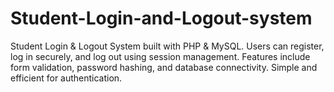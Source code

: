 # Student-Login-and-Logout-system
Student Login &amp; Logout System built with PHP &amp; MySQL. Users can register, log in securely, and log out using session management. Features include form validation, password hashing, and database connectivity. Simple and efficient for authentication.  
